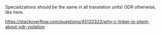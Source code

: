 Specializations should be the same in all translation units!
ODR otherwise, like here.

https://stackoverflow.com/questions/45120323/why-c-linker-is-silent-about-odr-violation

